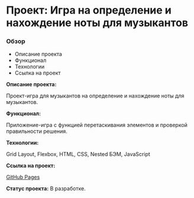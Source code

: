# Проект: Игра на определение и нахождение ноты для музыкантов

### Обзор

- Описание проекта
- Функционал
- Технологии
- Ссылка на проект

**Описание проекта:**

Проект-игра для музыкантов на определение и нахождение ноты для музыкантов.

**Функционал:**

Приложение-игра с функцией перетаскивания элементов и проверкой правильности решения.

**Технологии:**

Grid Layout, Flexbox, HTML, CSS, Nested БЭМ, JavaScript

**Ссылка на проект:**

[GitHub Pages](https://olga-mus.github.io/exs_listenOne/index.html)

**Статус проекта:**
В разработке.
